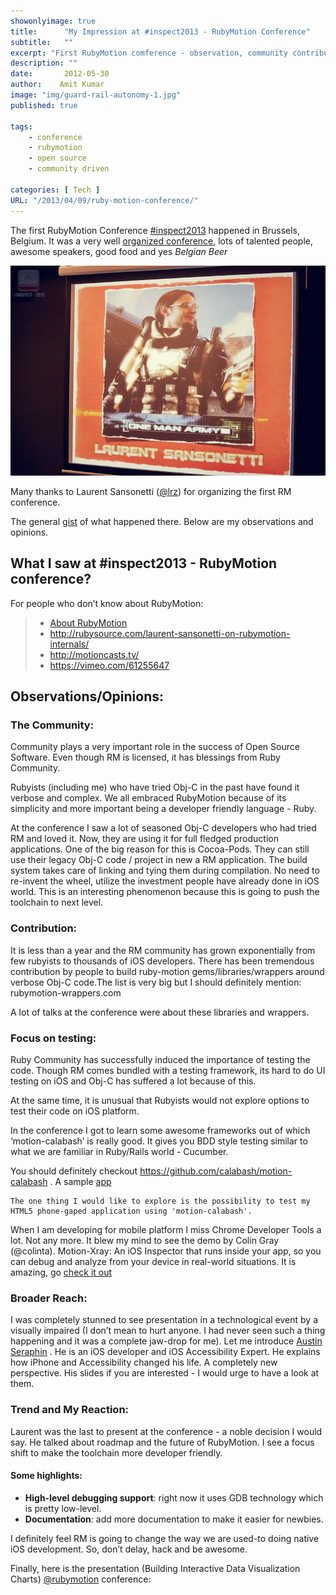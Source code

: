 ```yaml
---
showonlyimage: true
title:      "My Impression at #inspect2013 - RubyMotion Conference"
subtitle:   ""
excerpt: "First RubyMotion comference - observation, community contribution, trends, reactions"
description: ""
date:       2012-05-30
author:    Amit Kumar
image: "img/guard-rail-autonomy-1.jpg"
published: true

tags:
    - conference
    - rubymotion
    - open source
    - community driven

categories: [ Tech ]
URL: "/2013/04/09/ruby-motion-conference/"
---
```



The first RubyMotion Conference [#inspect2013](http://www.rubymotion.com/conference/#schedule) happened in Brussels, Belgium. It was a very well [organized conference](http://eventifier.co/event/inspect13/), lots of talented people, awesome speakers, good food and yes _Belgian Beer_

![](/img/one_man_army-laurent.png)

Many thanks to Laurent Sansonetti ([@lrz](https://twitter.com/lrz)) for organizing the first RM conference.

The general [gist](https://gist.github.com/ryansobol/5276501) of what happened there. Below are my observations and opinions.

## What I saw at #inspect2013 - RubyMotion conference?

For people who don’t know about RubyMotion:

> - [About RubyMotion](http://www.rubymotion.com/developer-center/)
> - http://rubysource.com/laurent-sansonetti-on-rubymotion-internals/
> - http://motioncasts.tv/
> - https://vimeo.com/61255647

## Observations/Opinions:

### The Community:

Community plays a very important role in the success of Open Source Software. Even though RM is licensed, it has blessings from Ruby Community.

Rubyists (including me) who have tried Obj-C in the past have found it verbose and complex. We all embraced RubyMotion because of its simplicity and more important being a developer friendly language - Ruby.

At the conference I saw a lot of seasoned Obj-C developers who had tried RM and loved it. Now, they are using it for full fledged production applications. One of the big reason for this is Cocoa-Pods. They can still use their legacy Obj-C code / project in new a RM application. The build system takes care of linking and tying them during compilation. No need to re-invent the wheel, utilize the investment people have already done in iOS world. This is an interesting phenomenon because this is going to push the toolchain to next level.

### Contribution:
It is less than a year and the RM community has grown exponentially from few rubyists to thousands of iOS developers. There has been tremendous contribution by people to build ruby-motion gems/libraries/wrappers around verbose Obj-C code.The list is very big but I should definitely mention: rubymotion-wrappers.com

A lot of talks at the conference were about these libraries and wrappers.

### Focus on testing:
Ruby Community has successfully induced the importance of testing the code. Though RM comes bundled with a testing framework, its hard to do UI testing on iOS and Obj-C has suffered a lot because of this.

At the same time, it is unusual that Rubyists would not explore options to test their code on iOS platform.

In the conference I got to learn some awesome frameworks out of which ‘motion-calabash’ is really good. It gives you BDD style testing similar to what we are familiar in Ruby/Rails world - Cucumber.

You should definitely checkout https://github.com/calabash/motion-calabash . A sample [app](http://github.com/krukow/motion-calabash-inspect2013)

```
The one thing I would like to explore is the possibility to test my HTML5 phone-gaped application using 'motion-calabash'.
```

When I am developing for mobile platform I miss Chrome Developer Tools a lot. Not any more. It blew my mind to see the demo by Colin Gray (@colinta). Motion-Xray: An iOS Inspector that runs inside your app, so you can debug and analyze from your device in real-world situations. It is amazing, go [check it out](https://github.com/colinta/motion-xray)

### Broader Reach:
I was completely stunned to see presentation in a technological event by a visually impaired (I don’t mean to hurt anyone. I had never seen such a thing happening and it was a complete jaw-drop for me). Let me introduce [Austin Seraphin](http://behindthecurtain.us/about/) . He is an iOS developer and iOS Accessibility Expert. He explains how iPhone and Accessibility changed his life. A completely new perspective. His slides if you are interested - I would urge to have a look at them.

### Trend and My Reaction:
Laurent was the last to present at the conference - a noble decision I would say. He talked about roadmap and the future of RubyMotion. I see a focus shift to make the toolchain more developer friendly.

#### Some highlights:
- **High-level debugging support**: right now it uses GDB technology which is pretty low-level.
- **Documentation**: add more documentation to make it easier for newbies.

I definitely feel RM is going to change the way we are used-to doing native iOS development. So, don’t delay, hack and be awesome.

Finally, here is the presentation (Building Interactive Data Visualization Charts) [@rubymotion](http://lanyrd.com/2013/inspect/) conference:


